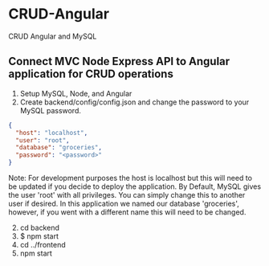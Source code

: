 # CRUD-Angular
CRUD Angular and MySQL

## Connect MVC Node Express API to Angular application for CRUD operations

1. Setup MySQL, Node, and Angular
2. Create backend/config/config.json and change the password to your MySQL password.

```json
{
  "host": "localhost",
  "user": "root",
  "database": "groceries",
  "password": "<password>"
}
```

Note: For development purposes the host is localhost but this will need to be updated if you decide to deploy the application. By Default, MySQL gives the user 'root' with all privileges. You can simply change this to another user if desired. In this application we named our database 'groceries', however, if you went with a different name this will need to be changed.

2. cd backend
3. $ npm start
4. cd ../frontend
5. npm start
